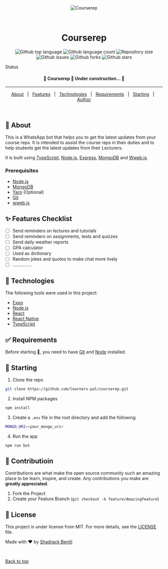 <div align="center" id="top"> 
  <img src="./.github/app.gif" alt="Courserep" />

  &#xa0;

  <!-- <a href="https://courserep.netlify.app">Demo</a> -->
</div>

<h1 align="center">Courserep</h1>

<p align="center">
  <img alt="Github top language" src="https://img.shields.io/github/languages/top/qbentil/courserep?color=56BEB8">

  <img alt="Github language count" src="https://img.shields.io/github/languages/count/qbentil/courserep?color=56BEB8">

  <img alt="Repository size" src="https://img.shields.io/github/repo-size/qbentil/courserep?color=56BEB8">

  <!-- <img alt="License" src="https://img.shields.io/github/license/qbentil/courserep?color=56BEB8"> -->

  <img alt="Github issues" src="https://img.shields.io/github/issues/qbentil/courserep?color=56BEB8" />

  <img alt="Github forks" src="https://img.shields.io/github/forks/qbentil/courserep?color=56BEB8" />

  <img alt="Github stars" src="https://img.shields.io/github/stars/qbentil/courserep?color=56BEB8" />
</p>

Status

<h4 align="center"> 
	🚧  Courserep 🚀 Under construction...  🚧
</h4> 

<hr>

<p align="center">
  <a href="#dart-about">About</a> &#xa0; | &#xa0; 
  <a href="#sparkles-features">Features</a> &#xa0; | &#xa0;
  <a href="#rocket-technologies">Technologies</a> &#xa0; | &#xa0;
  <a href="#white_check_mark-requirements">Requirements</a> &#xa0; | &#xa0;
  <a href="#checkered_flag-starting">Starting</a> &#xa0; | &#xa0;
  <a href="https://github.com/qbentil" target="_blank">Author</a>
</p>

<br>

## :dart: About ##


This is a WhatsApp bot that helps you to get the latest updates from your course reps. 
It is intended to assist the course reps in their duties and to help students get the latest updates from their Lecturers.

It is built using [TypeScript](https://www.typescriptlang.org/), [Node.js](https://nodejs.org/en/), [Express](https://expressjs.com/), [MongoDB](https://www.mongodb.com/) and [Wweb.js](https://wwebjs.dev/).



### Prerequisites

- [Node.js](https://nodejs.org/en/)
- [MongoDB](https://www.mongodb.com/)
- [Yarn](https://yarnpkg.com/) (Optional)
- [Git](https://git-scm.com/)
- [wweb.js](https://wwebjs.dev/)


## :sparkles: Features Checklist ##

- [ ] Send reminders on lectures and tutorials
- [ ] Send reminders on assignments, tests and quizzes
- [ ] Send daily weather reports
- [ ] GPA calculator
- [ ] Used as dictionary
- [ ] Random jokes and quotes to make chat more lively
- [ ] ...............

## :rocket: Technologies ##

The following tools were used in this project:

- [Expo](https://expo.io/)
- [Node.js](https://nodejs.org/en/)
- [React](https://pt-br.reactjs.org/)
- [React Native](https://reactnative.dev/)
- [TypeScript](https://www.typescriptlang.org/)

## :white_check_mark: Requirements ##

Before starting :checkered_flag:, you need to have [Git](https://git-scm.com) and [Node](https://nodejs.org/en/) installed.

## :checkered_flag: Starting ##

1. Clone the repo
```sh
git clone https://github.com/learners-pal/courserep.git
```
2. Install NPM packages
```sh
npm install
```
3. Create a `.env` file in the root directory and add the following
```sh
MONGO_URI=<your_mongo_uri>
```
4. Run the app
```sh
npm run bot
```

## :memo: Contributioin ##
Contributions are what make the open source community such an amazing place to be learn, inspire, and create. Any contributions you make are **greatly appreciated**.

1. Fork the Project
2. Create your Feature Branch (`git checkout -b feature/AmazingFeature`)

## :memo: License ##

This project is under license from MIT. For more details, see the [LICENSE](LICENSE.md) file.


Made with :heart: by <a href="https://github.com/qbentil" target="_blank">Shadrack Bentil</a>

&#xa0;

<a href="#top">Back to top</a>
